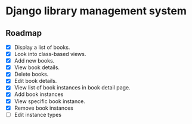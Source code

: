# Django library management system

## Roadmap
- [X] Display a list of books.
- [X] Look into class-based views.
- [X] Add new books.
- [X] View book details.
- [X] Delete books.
- [X] Edit book details.
- [X] View list of book instances in book detail page.
- [X] Add book instances
- [X] View specific book instance.
- [X] Remove book instances
- [ ] Edit instance types
